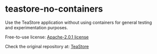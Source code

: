 # teastore-no-containers
<p>
  Use the TeaStore application without using containers for general testing and experimentation purposes.
</p>
<p>
  Free-to-use license: <a href="https://github.com/ThaysonScript/teastore-no-containers/tree/main?tab=Apache-2.0-1-ov-file">Apache-2.0.1 license</a>
</p>
<p>
  Check the original repository at: <a href="https://github.com/DescartesResearch/TeaStore">TeaStore<a>
</p>
